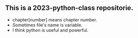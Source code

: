 ## This is a 2023-python-class repositorie.
- chapter[number] means chapter number.
- Sometimes file's name is variable.
- I think python is useful and powerful.
